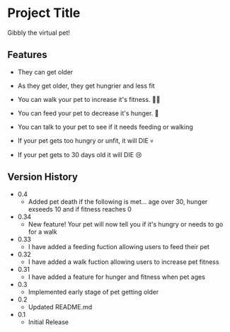 # Project Title

Gibbly the virtual pet!

## Features

- They can get older

- As they get older, they get hungrier and less fit

- You can walk your pet to increase it's fitness. 🏃‍♂️

- You can feed your pet to decrease it's hunger. 🍕

- You can talk to your pet to see if it needs feeding or walking

- If your pet gets too hungry or unfit, it will DIE 💀

- If your pet gets to 30 days old it will DIE 😢

## Version History

- 0.4
  - Added pet death if the following is met... age over 30, hunger exseeds 10 and if fitness reaches 0
- 0.34
  - New feature! Your pet will now tell you if it's hungry or needs to go for a walk
- 0.33
  - I have added a feeding fuction allowing users to feed their pet
- 0.32
  - I have added a walk fuction allowing users to increase pet fitness
- 0.31
  - I have added a feature for hunger and fitness when pet ages
- 0.3
  - Implemented early stage of pet getting older
- 0.2
  - Updated README.md
- 0.1
  - Initial Release
